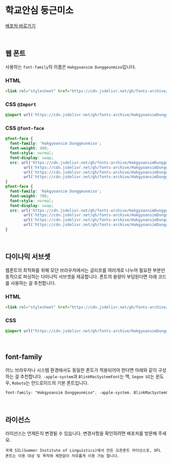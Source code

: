# 학교안심 둥근미소

[배포처 바로가기](https://copyright.keris.or.kr/wft/fntDwnldView?fntGrpId=GFT202408200000000000003)

&nbsp;

## 웹 폰트

사용하는 `font-family`의 이름은 `Hakgyoansim Dunggeunmiso`입니다.

### HTML

```html
<link rel="stylesheet" href="https://cdn.jsdelivr.net/gh/fonts-archive/HakgyoansimDunggeunmiso/HakgyoansimDunggeunmiso.css" type="text/css"/>
```

### CSS `@Import`

```css
@import url('https://cdn.jsdelivr.net/gh/fonts-archive/HakgyoansimDunggeunmiso/HakgyoansimDunggeunmiso.css');
```

### CSS `@font-face`

```css
@font-face {
  font-family: 'Hakgyoansim Dunggeunmiso';
  font-weight: 400;
  font-style: normal;
  font-display: swap;
  src: url('https://cdn.jsdelivr.net/gh/fonts-archive/HakgyoansimDunggeunmiso/HakgyoansimDunggeunmiso-R.woff2') format('woff2'),
        url('https://cdn.jsdelivr.net/gh/fonts-archive/HakgyoansimDunggeunmiso/HakgyoansimDunggeunmiso-R.woff') format('woff'),
        url('https://cdn.jsdelivr.net/gh/fonts-archive/HakgyoansimDunggeunmiso/HakgyoansimDunggeunmiso-R.otf') format('opentype'),
        url('https://cdn.jsdelivr.net/gh/fonts-archive/HakgyoansimDunggeunmiso/HakgyoansimDunggeunmiso-R.ttf') format('truetype');
}
@font-face {
  font-family: 'Hakgyoansim Dunggeunmiso';
  font-weight: 700;
  font-style: normal;
  font-display: swap;
  src: url('https://cdn.jsdelivr.net/gh/fonts-archive/HakgyoansimDunggeunmiso/HakgyoansimDunggeunmiso-B.woff2') format('woff2'),
        url('https://cdn.jsdelivr.net/gh/fonts-archive/HakgyoansimDunggeunmiso/HakgyoansimDunggeunmiso-B.woff') format('woff'),
        url('https://cdn.jsdelivr.net/gh/fonts-archive/HakgyoansimDunggeunmiso/HakgyoansimDunggeunmiso-B.otf') format('opentype'),
        url('https://cdn.jsdelivr.net/gh/fonts-archive/HakgyoansimDunggeunmiso/HakgyoansimDunggeunmiso-B.ttf') format('truetype');
}
```

&nbsp;

## 다이나믹 서브셋

웹폰트의 최적화를 위해 모던 브라우저에서는 글리프를 여러개로 나누어 필요한 부분만 동적으로 파싱하는 다이나믹 서브셋을 제공합니다. 폰트의 용량이 부담된다면 아래 코드를 사용하는 걸 추천합니다.

### HTML

```html
<link rel="stylesheet" href="https://cdn.jsdelivr.net/gh/fonts-archive/HakgyoansimDunggeunmiso/subsets/HakgyoansimDunggeunmiso-dynamic-subset.css" type="text/css"/>
```

### CSS

```css
@import url("https://cdn.jsdelivr.net/gh/fonts-archive/HakgyoansimDunggeunmiso/subsets/HakgyoansimDunggeunmiso-dynamic-subset.css");
```

&nbsp;

## font-family

어느 브라우저나 시스템 환경에서도 동일한 폰트가 적용되어야 한다면 아래와 같이 구성하는 걸 추천합니다. `-apple-system`과 `BlinkMacSystemFont`는 맥, `Segoe UI`는 윈도우, `Roboto`는 안드로이드의 기본 폰트입니다.

```css
font-family: "Hakgyoansim Dunggeunmiso", -apple-system, BlinkMacSystemFont, "Segoe UI",Roboto, Oxygen, Ubuntu, Cantarell, "Open Sans", "Helvetica Neue", sans-serif;
```

&nbsp;

## 라이선스

라이선스는 언제든지 변경될 수 있습니다. 변경사항을 확인하려면 배포처를 방문해 주세요.

```
국제 SIL(Summer Institute of Linguistics)에서 만든 오픈폰트 라이선스로, OFL 폰트는 이용 대상 및 목적에 제한없이 자유롭게 이용 가능 합니다.
```
